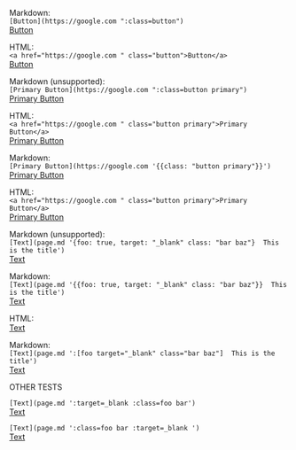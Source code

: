 Markdown:  
`[Button](https://google.com ":class=button")`  
[Button](https://google.com ":class=button")

HTML:  
`<a href="https://google.com " class="button">Button</a>`  
<a href="https://google.com " class="button">Button</a>

Markdown (unsupported):  
`[Primary Button](https://google.com ":class=button primary")`  
[Primary Button](https://google.com ":class=button primary")

HTML:  
`<a href="https://google.com " class="button primary">Primary Button</a>`  
<a href="https://google.com " class="button primary">Primary Button</a>


Markdown:  
`[Primary Button](https://google.com '{{class: "button primary"}}')`  
[Primary Button](https://google.com '{{class: "button primary"}}')

HTML:  
`<a href="https://google.com " class="button primary">Primary Button</a>`  
<a href="https://google.com " class="button primary">Primary Button</a>

Markdown (unsupported):    
`[Text](page.md '{foo: true, target: "_blank" class: "bar baz"}  This is the title')`  
[Text](page.md '{foo: true, target: "_blank" class: "bar baz"}  This is the title')  

Markdown:  
`[Text](page.md '{{foo: true, target: "_blank" class: "bar baz"}}  This is the title')`  
[Text](page.md '{{foo: true, target: "_blank" class: "bar baz"}}  This is the title')  

HTML:  
<a href="page.md" foo="true" target="_blank" class="bar baz" title="This is the title">Text</a>

Markdown:  
`[Text](page.md ':[foo target="_blank" class="bar baz"]  This is the title')`  
[Text](page.md ':[foo target="_blank" class="bar baz"]  This is the title')  

OTHER TESTS

`[Text](page.md ':target=_blank :class=foo bar')`  
[Text](page.md ':target=_blank :class=foo bar')

`[Text](page.md ':class=foo bar :target=_blank ')`  
[Text](page.md ':class=foo bar :target=_blank ')

